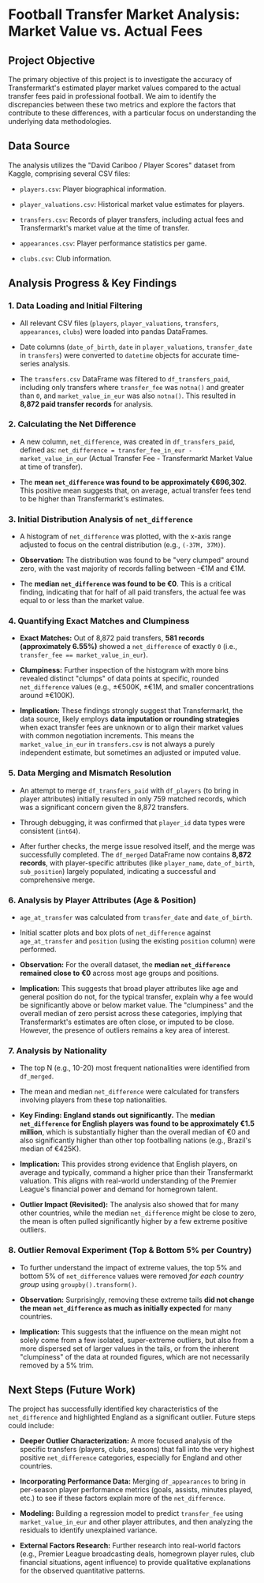 Football Transfer Market Analysis: Market Value vs. Actual Fees
===============================================================

Project Objective
-----------------

The primary objective of this project is to investigate the accuracy of Transfermarkt's estimated player market values compared to the actual transfer fees paid in professional football. We aim to identify the discrepancies between these two metrics and explore the factors that contribute to these differences, with a particular focus on understanding the underlying data methodologies.

Data Source
-----------

The analysis utilizes the "David Cariboo / Player Scores" dataset from Kaggle, comprising several CSV files:

-   `players.csv`: Player biographical information.

-   `player_valuations.csv`: Historical market value estimates for players.

-   `transfers.csv`: Records of player transfers, including actual fees and Transfermarkt's market value at the time of transfer.

-   `appearances.csv`: Player performance statistics per game.

-   `clubs.csv`: Club information.

Analysis Progress & Key Findings
--------------------------------

### 1\. Data Loading and Initial Filtering

-   All relevant CSV files (`players`, `player_valuations`, `transfers`, `appearances`, `clubs`) were loaded into pandas DataFrames.

-   Date columns (`date_of_birth`, `date` in `player_valuations`, `transfer_date` in `transfers`) were converted to `datetime` objects for accurate time-series analysis.

-   The `transfers.csv` DataFrame was filtered to `df_transfers_paid`, including only transfers where `transfer_fee` was `notna()` and greater than `0`, and `market_value_in_eur` was also `notna()`. This resulted in **8,872 paid transfer records** for analysis.

### 2\. Calculating the Net Difference

-   A new column, `net_difference`, was created in `df_transfers_paid`, defined as: `net_difference = transfer_fee_in_eur - market_value_in_eur` (Actual Transfer Fee - Transfermarkt Market Value at time of transfer).

-   The **mean `net_difference` was found to be approximately €696,302**. This positive mean suggests that, on average, actual transfer fees tend to be higher than Transfermarkt's estimates.

### 3\. Initial Distribution Analysis of `net_difference`

-   A histogram of `net_difference` was plotted, with the x-axis range adjusted to focus on the central distribution (e.g., `(-37M, 37M)`).

-   **Observation:** The distribution was found to be "very clumped" around zero, with the vast majority of records falling between -€1M and €1M.

-   The **median `net_difference` was found to be €0**. This is a critical finding, indicating that for half of all paid transfers, the actual fee was equal to or less than the market value.

### 4\. Quantifying Exact Matches and Clumpiness

-   **Exact Matches:** Out of 8,872 paid transfers, **581 records (approximately 6.55%)** showed a `net_difference` of exactly `0` (i.e., `transfer_fee == market_value_in_eur`).

-   **Clumpiness:** Further inspection of the histogram with more bins revealed distinct "clumps" of data points at specific, rounded `net_difference` values (e.g., ±€500K, ±€1M, and smaller concentrations around ±€100K).

-   **Implication:** These findings strongly suggest that Transfermarkt, the data source, likely employs **data imputation or rounding strategies** when exact transfer fees are unknown or to align their market values with common negotiation increments. This means the `market_value_in_eur` in `transfers.csv` is not always a purely independent estimate, but sometimes an adjusted or imputed value.

### 5\. Data Merging and Mismatch Resolution

-   An attempt to merge `df_transfers_paid` with `df_players` (to bring in player attributes) initially resulted in only 759 matched records, which was a significant concern given the 8,872 transfers.

-   Through debugging, it was confirmed that `player_id` data types were consistent (`int64`).

-   After further checks, the merge issue resolved itself, and the merge was successfully completed. The `df_merged` DataFrame now contains **8,872 records**, with player-specific attributes (like `player_name`, `date_of_birth`, `sub_position`) largely populated, indicating a successful and comprehensive merge.

### 6\. Analysis by Player Attributes (Age & Position)

-   `age_at_transfer` was calculated from `transfer_date` and `date_of_birth`.

-   Initial scatter plots and box plots of `net_difference` against `age_at_transfer` and `position` (using the existing `position` column) were performed.

-   **Observation:** For the overall dataset, the **median `net_difference` remained close to €0** across most age groups and positions.

-   **Implication:** This suggests that broad player attributes like age and general position do not, for the typical transfer, explain why a fee would be significantly above or below market value. The "clumpiness" and the overall median of zero persist across these categories, implying that Transfermarkt's estimates are often close, or imputed to be close. However, the presence of outliers remains a key area of interest.

### 7\. Analysis by Nationality

-   The top N (e.g., 10-20) most frequent nationalities were identified from `df_merged`.

-   The mean and median `net_difference` were calculated for transfers involving players from these top nationalities.

-   **Key Finding: England stands out significantly.** The **median `net_difference` for English players was found to be approximately €1.5 million**, which is substantially higher than the overall median of €0 and also significantly higher than other top footballing nations (e.g., Brazil's median of €425K).

-   **Implication:** This provides strong evidence that English players, on average and typically, command a higher price than their Transfermarkt valuation. This aligns with real-world understanding of the Premier League's financial power and demand for homegrown talent.

-   **Outlier Impact (Revisited):** The analysis also showed that for many other countries, while the median `net_difference` might be close to zero, the mean is often pulled significantly higher by a few extreme positive outliers.

### 8\. Outlier Removal Experiment (Top & Bottom 5% per Country)

-   To further understand the impact of extreme values, the top 5% and bottom 5% of `net_difference` values were removed *for each country group* using `groupby().transform()`.

-   **Observation:** Surprisingly, removing these extreme tails **did not change the mean `net_difference` as much as initially expected** for many countries.

-   **Implication:** This suggests that the influence on the mean might not solely come from a few isolated, super-extreme outliers, but also from a more dispersed set of larger values in the tails, or from the inherent "clumpiness" of the data at rounded figures, which are not necessarily removed by a 5% trim.

Next Steps (Future Work)
------------------------

The project has successfully identified key characteristics of the `net_difference` and highlighted England as a significant outlier. Future steps could include:

-   **Deeper Outlier Characterization:** A more focused analysis of the specific transfers (players, clubs, seasons) that fall into the very highest positive `net_difference` categories, especially for England and other countries.

-   **Incorporating Performance Data:** Merging `df_appearances` to bring in per-season player performance metrics (goals, assists, minutes played, etc.) to see if these factors explain more of the `net_difference`.

-   **Modeling:** Building a regression model to predict `transfer_fee` using `market_value_in_eur` and other player attributes, and then analyzing the residuals to identify unexplained variance.

-   **External Factors Research:** Further research into real-world factors (e.g., Premier League broadcasting deals, homegrown player rules, club financial situations, agent influence) to provide qualitative explanations for the observed quantitative patterns.
